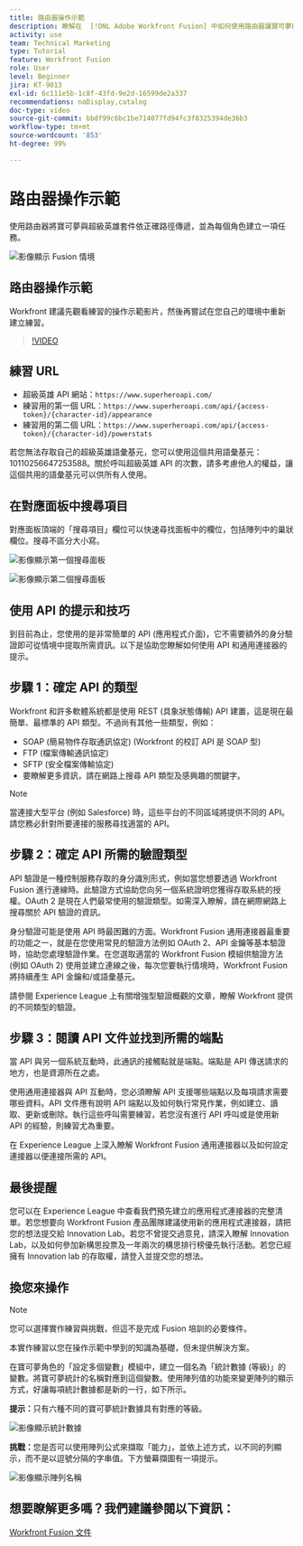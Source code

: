 ```yaml
---
title: 路由器操作示範
description: 瞭解在  [!DNL Adobe Workfront Fusion] 中如何使用路由器讓寶可夢與超級英雄的套件循正確的路徑傳遞。
activity: use
team: Technical Marketing
type: Tutorial
feature: Workfront Fusion
role: User
level: Beginner
jira: KT-9013
exl-id: 6c111e5b-1c8f-43fd-9e2d-16599de2a337
recommendations: noDisplay,catalog
doc-type: video
source-git-commit: bbdf99c6bc1be714077fd94fc3f8325394de36b3
workflow-type: tm+mt
source-wordcount: '853'
ht-degree: 99%

---
```


# 路由器操作示範

使用路由器將寶可夢與超級英雄套件依正確路徑傳遞，並為每個角色建立一項任務。

![影像顯示 Fusion 情境](assets/universal-connectors-and-routing-2.png)

## 路由器操作示範

Workfront 建議先觀看練習的操作示範影片，然後再嘗試在您自己的環境中重新建立練習。

>[!VIDEO](https://video.tv.adobe.com/v/335272/?quality=12&learn=on&enablevpops=1)

## 練習 URL

* 超級英雄 API 網站：`https://www.superheroapi.com/`
* 練習用的第一個 URL：`https://www.superheroapi.com/api/{access-token}/{character-id}/appearance`
* 練習用的第二個 URL：`https://www.superheroapi.com/api/{access-token}/{character-id}/powerstats`

若您無法存取自己的超級英雄語彙基元，您可以使用這個共用語彙基元：10110256647253588。關於呼叫超級英雄 API 的次數，請多考慮他人的權益，讓這個共用的語彙基元可以供所有人使用。



## 在對應面板中搜尋項目

對應面板頂端的「搜尋項目」欄位可以快速尋找面板中的欄位，包括陣列中的巢狀欄位。搜尋不區分大小寫。

![影像顯示第一個搜尋面板](assets/universal-connectors-and-routing-3.png)

![影像顯示第二個搜尋面板](assets/universal-connectors-and-routing-4.png)

## 使用 API 的提示和技巧

到目前為止，您使用的是非常簡單的 API (應用程式介面)，它不需要額外的身分驗證即可從情境中提取所需資訊。以下是協助您瞭解如何使用 API 和通用連接器的提示。

## 步驟 1：確定 API 的類型

Workfront 和許多軟體系統都是使用 REST (具象狀態傳輸) API 建置，這是現在最簡單、最標準的 API 類型。不過尚有其他一些類型，例如：

* SOAP (簡易物件存取通訊協定) (Workfront 的校訂 API 是 SOAP 型)
* FTP (檔案傳輸通訊協定)
* SFTP (安全檔案傳輸協定)
* 要瞭解更多資訊，請在網路上搜尋 API 類型及感興趣的關鍵字。

>[!NOTE]
>
>當連接大型平台 (例如 Salesforce) 時，這些平台的不同區域將提供不同的 API。請您務必針對所要連接的服務尋找適當的 API。

## 步驟 2：確定 API 所需的驗證類型

API 驗證是一種控制服務存取的身分識別形式，例如當您想要透過 Workfront Fusion 進行連線時。此驗證方式協助您向另一個系統證明您獲得存取系統的授權。OAuth 2 是現在人們最常使用的驗證類型。如需深入瞭解，請在網際網路上搜尋關於 API 驗證的資訊。

身分驗證可能是使用 API 時最困難的方面。Workfront Fusion 通用連接器最重要的功能之一，就是在您使用常見的驗證方法例如 OAuth 2、API 金鑰等基本驗證時，協助您處理驗證作業。在您選取適當的 Workfront Fusion 模組供驗證方法 (例如 OAuth 2) 使用並建立連線之後，每次您要執行情境時，Workfront Fusion 將持續產生 API 金鑰和/或語彙基元。

請參閱 Experience League 上有關增強型驗證概觀的文章，瞭解 Workfront 提供的不同類型的驗證。

## 步驟 3：閱讀 API 文件並找到所需的端點

當 API 與另一個系統互動時，此通訊的接觸點就是端點。端點是 API 傳送請求的地方，也是資源所在之處。

使用通用連接器與 API 互動時，您必須瞭解 API 支援哪些端點以及每項請求需要哪些資料。API 文件應有說明 API 端點以及如何執行常見作業，例如建立、讀取、更新或刪除。執行這些呼叫需要練習，若您沒有進行 API 呼叫或是使用新 API 的經驗，則練習尤為重要。

在 Experience League 上深入瞭解 Workfront Fusion 通用連接器以及如何設定連接器以便連接所需的 API。

## 最後提醒

您可以在 Experience League 中查看我們預先建立的應用程式連接器的完整清單。若您想要向 Workfront Fusion 產品團隊建議使用新的應用程式連接器，請把您的想法提交給 Innovation Lab。若您不曾提交過意見，請深入瞭解 Innovation Lab，以及如何參加新構思投票及一年兩次的構思排行榜優先執行活動。若您已經擁有 Innovation lab 的存取權，請登入並提交您的想法。

## 換您來操作

>[!NOTE]
>
>您可以選擇實作練習與挑戰，但這不是完成 Fusion 培訓的必要條件。

本實作練習以您在操作示範中學到的知識為基礎，但未提供解決方案。

在寶可夢角色的「設定多個變數」模組中，建立一個名為「統計數據 (等級)」的變數。將寶可夢統計的名稱對應到這個變數。使用陣列值的功能來變更陣列的顯示方式，好讓每項統計數據都是新的一行，如下所示。

**提示：**&#x200B;只有六種不同的寶可夢統計數據具有對應的等級。

![影像顯示統計數據](assets/universal-connectors-and-routing-5.png)

**挑戰：**&#x200B;您是否可以使用陣列公式來擷取「能力」，並依上述方式，以不同的列顯示，而不是以逗號分隔的字串值。下方螢幕擷圖有一項提示。

![影像顯示陣列名稱](assets/universal-connectors-and-routing-6.png)

## 想要瞭解更多嗎？我們建議參閱以下資訊：

[Workfront Fusion 文件](https://experienceleague.adobe.com/en/docs/workfront-fusion/using/get-started-with-fusion/understand-workfront-fusion/workfront-fusion-overview)
